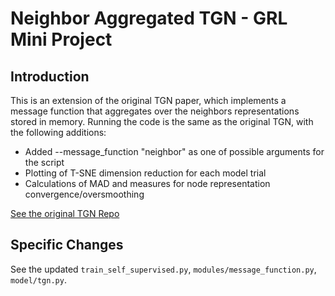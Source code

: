 # Neighbor Aggregated TGN - GRL Mini Project

## Introduction

This is an extension of the original TGN paper, which implements a message function that aggregates over the neighbors representations stored in memory. Running the code is the same as the original TGN, with the following additions:

- Added --message_function "neighbor" as one of possible arguments for the script
- Plotting of T-SNE dimension reduction for each model trial
- Calculations of MAD and measures for node representation convergence/oversmoothing

[See the original TGN Repo](https://github.com/twitter-research/tgn)

## Specific Changes

See the updated `train_self_supervised.py`, `modules/message_function.py`, `model/tgn.py`.